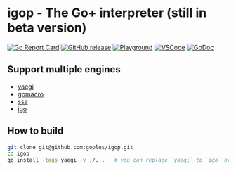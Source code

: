 igop - The Go+ interpreter (still in beta version)
========

[![Go Report Card](https://goreportcard.com/badge/github.com/goplus/igop)](https://goreportcard.com/report/github.com/goplus/igop)
[![GitHub release](https://img.shields.io/github/v/tag/goplus/igop.svg?label=release)](https://github.com/goplus/igop/releases)
[![Playground](https://img.shields.io/badge/playground-Go+-blue.svg)](https://play.goplus.org/)
[![VSCode](https://img.shields.io/badge/vscode-Go+-teal.svg)](https://github.com/gopcode/vscode-goplus)
[![GoDoc](https://pkg.go.dev/badge/github.com/goplus/igop.svg)](https://pkg.go.dev/mod/github.com/goplus/igop)

## Support multiple engines

* [yaegi](https://github.com/traefik/yaegi)
* [gomacro](https://github.com/cosmos72/gomacro)
* [ssa](https://github.com/goplus/interp)
* [igo](https://github.com/goplus/igo)

## How to build

```bash
git clone git@github.com:goplus/igop.git
cd igop
go install -tags yaegi -v ./...   # you can replace `yaegi` to `igo` or other engines
```
